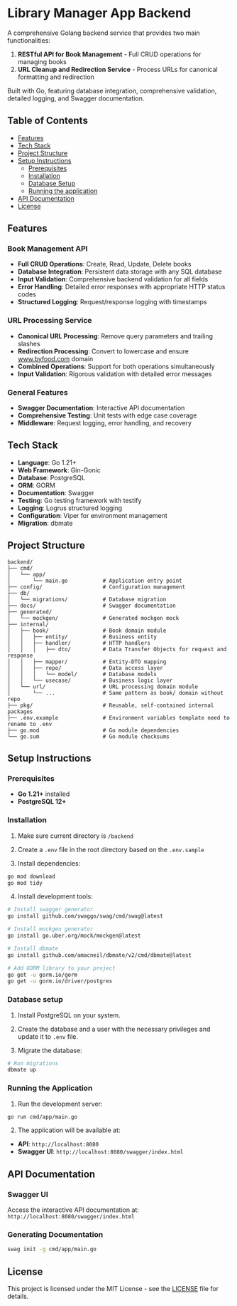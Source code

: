 # Library Manager App Backend

A comprehensive Golang backend service that provides two main functionalities:

1. **RESTful API for Book Management** - Full CRUD operations for managing books
2. **URL Cleanup and Redirection Service** - Process URLs for canonical formatting and redirection

Built with Go, featuring database integration, comprehensive validation, detailed logging, and Swagger documentation.

## Table of Contents

- [Features](#features)
- [Tech Stack](#tech-stack)
- [Project Structure](#project-structure)
- [Setup Instructions](#setup-instructions)
  - [Prerequisites](#prerequisites)
  - [Installation](#installation)
  - [Database Setup](#database-setup)
  - [Running the application](#running-the-application)
- [API Documentation](#api-documentation)
- [License](#license)

## Features

### Book Management API

- **Full CRUD Operations**: Create, Read, Update, Delete books
- **Database Integration**: Persistent data storage with any SQL database
- **Input Validation**: Comprehensive backend validation for all fields
- **Error Handling**: Detailed error responses with appropriate HTTP status codes
- **Structured Logging**: Request/response logging with timestamps

### URL Processing Service

- **Canonical URL Processing**: Remove query parameters and trailing slashes
- **Redirection Processing**: Convert to lowercase and ensure www.byfood.com domain
- **Combined Operations**: Support for both operations simultaneously
- **Input Validation**: Rigorous validation with detailed error messages

### General Features

- **Swagger Documentation**: Interactive API documentation
- **Comprehensive Testing**: Unit tests with edge case coverage
- **Middleware**: Request logging, error handling, and recovery

## Tech Stack

- **Language**: Go 1.21+
- **Web Framework**: Gin-Gonic
- **Database**: PostgreSQL
- **ORM**: GORM
- **Documentation**: Swagger
- **Testing**: Go testing framework with testify
- **Logging**: Logrus structured logging
- **Configuration**: Viper for environment management
- **Migration**: dbmate

## Project Structure

```
backend/
├── cmd/
│   └── app/
│       └── main.go           # Application entry point
├── config/                   # Configuration management
├── db/
│   └── migrations/           # Database migration
├── docs/                     # Swagger documentation
├── generated/
│   └── mockgen/              # Generated mockgen mock
├── internal/
│   ├── book/                 # Book domain module
│   │   ├── entity/           # Business entity
│   │   ├── handler/          # HTTP handlers
│   │   │   ├── dto/          # Data Transfer Objects for request and response
│   │   ├── mapper/           # Entity-DTO mapping
│   │   ├── repo/             # Data access layer
│   │   │   └── model/        # Database models
│   │   └── usecase/          # Business logic layer
│   └── url/                  # URL processing domain module
│       └── ...               # Same pattern as book/ domain without repo
├── pkg/                      # Reusable, self-contained internal packages
├── .env.example              # Environment variables template need to rename to .env
├── go.mod                    # Go module dependencies
└── go.sum                    # Go module checksums
```

## Setup Instructions

### Prerequisites

- **Go 1.21+** installed
- **PostgreSQL 12+**

### Installation

1. Make sure current directory is `/backend`

2. Create a `.env` file in the root directory based on the `.env.sample`

3. Install dependencies:

```bash
go mod download
go mod tidy
```

4. Install development tools:

```bash
# Install swagger generator
go install github.com/swaggo/swag/cmd/swag@latest

# Install mockgen generator
go install go.uber.org/mock/mockgen@latest

# Install dbmate
go install github.com/amacneil/dbmate/v2/cmd/dbmate@latest

# Add GORM library to your project
go get -u gorm.io/gorm
go get -u gorm.io/driver/postgres
```

### Database setup

1. Install PostgreSQL on your system.

2. Create the database and a user with the necessary privileges and update it to `.env` file.

3. Migrate the database:

```bash
# Run migrations
dbmate up
```

### Running the Application

1. Run the development server:

```bash
go run cmd/app/main.go
```

2. The application will be available at:

- **API**: `http://localhost:8080`
- **Swagger UI**: `http://localhost:8080/swagger/index.html`

## API Documentation

### Swagger UI

Access the interactive API documentation at: `http://localhost:8080/swagger/index.html`

### Generating Documentation

```bash
swag init -g cmd/app/main.go
```

## License

This project is licensed under the MIT License - see the [LICENSE](../LICENSE) file for details.
